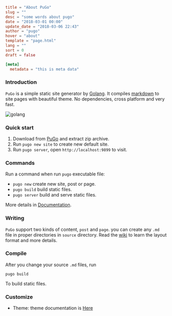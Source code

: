 ```toml
title = "About PuGo"
slug = ""
desc = "some words about pugo"
date = "2018-03-01 00:00"
update_date = "2018-03-06 22:43"
author = "pugo"
hover = "about"
template = "page.html"
lang = ""
sort = 0
draft = false

[meta]
  metadata = "this is meta data"
```

### Introduction

`PuGo` is a simple static site generator by [Golang](https://golang.org). It compiles [markdown](https://help.github.com/articles/markdown-basics/) to site pages with beautiful theme. No dependencies, cross platform and very fast.



![golang](/golang.png)




### Quick start

1. Download from [PuGo](http://pugo.io) and extract zip archive.
2. Run `pugo new site` to create new default site.
2. Run `pugo server`, open `http://localhost:9899` to visit.


### Commands

Run a command when run `pugo` executable file:

- `pugo new` create new site, post or page.
- `pugo build` build static files.
- `pugo server` build and serve static files.

More details in [Documentation](http://pugo.io/en/docs.html).

### Writing

`PuGo` support two kinds of content, `post` and `page`. you can create any `.md` file in proper directories in `source` directory. Read the [wiki](http://pugo.io/en/guide/write-new-post.html) to learn the layout format and more details.

### Compile

After you change your source `.md` files, run

    pugo build

To build static files.

### Customize

- Theme: theme documentation is [Here](http://pugo.io/en/docs/tpl/syntax.html)